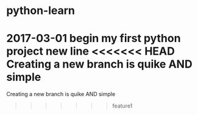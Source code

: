 # python-learn
2017-03-01 begin my first python project
new line
<<<<<<< HEAD
Creating a new branch is quike AND simple
=======
Creating a new branch is quike AND simple
>>>>>>> feature1
